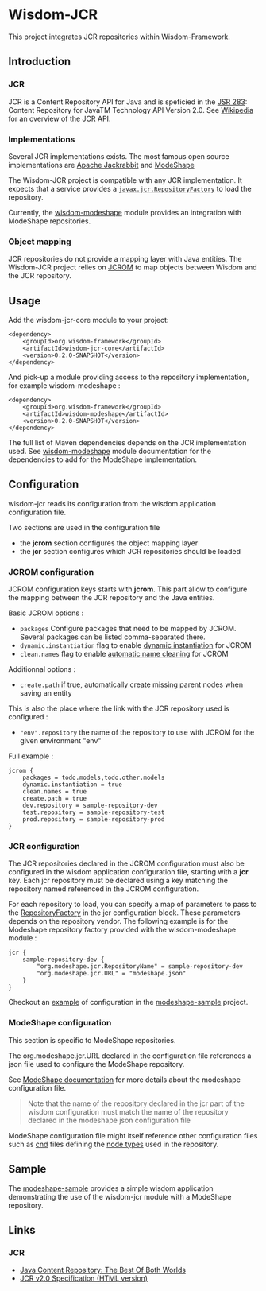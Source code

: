 # Wisdom-JCR

This project integrates JCR repositories within Wisdom-Framework.

## Introduction

### JCR

JCR is a Content Repository API for Java and is speficied in the [JSR 283](https://jcp.org/en/jsr/detail?id=283): Content Repository for JavaTM Technology API Version 2.0. See [Wikipedia](http://en.wikipedia.org/wiki/Content_repository_API_for_Java) for an overview of the JCR API.

### Implementations

Several JCR implementations exists. The most famous open source implementations are [Apache Jackrabbit](http://jackrabbit.apache.org/jcr/index.html) and [ModeShape](http://modeshape.jboss.org)

The Wisdom-JCR project is compatible with any JCR implementation. It expects that a service provides a [`javax.jcr.RepositoryFactory`](http://www.day.com/maven/jsr170/javadocs/jcr-2.0/javax/jcr/RepositoryFactory.html) to load the repository.

Currently, the [wisdom-modeshape](https://github.com/wisdom-framework/wisdom-jcr/tree/master/wisdom-modeshape) module provides an integration with ModeShape repositories.

### Object mapping

JCR repositories do not provide a mapping layer with Java entities. The Wisdom-JCR project relies on [JCROM](https://code.google.com/p/jcrom/) to map objects between Wisdom and the JCR repository.

## Usage

Add the wisdom-jcr-core module to your project:
````
<dependency>
    <groupId>org.wisdom-framework</groupId>
    <artifactId>wisdom-jcr-core</artifactId>
    <version>0.2.0-SNAPSHOT</version>
</dependency>
````

And pick-up a module providing access to the repository implementation, for example wisdom-modeshape :

````
<dependency>
    <groupId>org.wisdom-framework</groupId>
    <artifactId>wisdom-modeshape</artifactId>
    <version>0.2.0-SNAPSHOT</version>
</dependency>
````

The full list of Maven dependencies depends on the JCR implementation used. See [wisdom-modeshape](https://github.com/wisdom-framework/wisdom-jcr/tree/master/wisdom-modeshape) module documentation for the dependencies to add for the ModeShape implementation.


## Configuration

wisdom-jcr reads its configuration from the wisdom application configuration file.

Two sections are used in the configuration file

  - the **jcrom** section configures the object mapping layer
  - the **jcr** section configures which JCR repositories should be loaded

### JCROM configuration

JCROM configuration keys starts with **jcrom**. This part allow to configure the mapping between the JCR repository and the Java entities.

Basic JCROM options :

  - ```packages``` Configure packages that need to be mapped by JCROM. Several packages can be listed comma-separated there.
  - ```dynamic.instantiation``` flag to enable [dynamic instantiation](https://code.google.com/p/jcrom/wiki/DynamicInstantiation) for JCROM
  - ```clean.names``` flag to enable [automatic name cleaning](http://jcrom.googlecode.com/svn/branches/2.0.0/jcrom/apidocs/org/jcrom/Jcrom.html#Jcrom(boolean)) for JCROM 
  

Additionnal options :

  - ```create.path``` if true, automatically create missing parent nodes when saving an entity 

This is also the place where the link with the JCR repository used is configured :

  - ```"env".repository``` the name of the repository to use with JCROM for the given environment "env"

Full example :

```
jcrom {
    packages = todo.models,todo.other.models
    dynamic.instantiation = true
    clean.names = true
    create.path = true
    dev.repository = sample-repository-dev
    test.repository = sample-repository-test
    prod.repository = sample-repository-prod
}
```

### JCR configuration

The JCR repositories declared in the JCROM configuration must also be configured in the wisdom application configuration file, starting with a **jcr** key. Each jcr repository must be declared using a key matching the repository named referenced in the JCROM configuration.

For each repository to load, you can specify a map of parameters to pass to the [RepositoryFactory](http://www.day.com/maven/jsr170/javadocs/jcr-2.0/javax/jcr/RepositoryFactory.html) in the jcr configuration block. These parameters depends on the repository vendor. The following example is for the Modeshape repository factory provided with the wisdom-modeshape module :

```
jcr {
    sample-repository-dev {
        "org.modeshape.jcr.RepositoryName" = sample-repository-dev
        "org.modeshape.jcr.URL" = "modeshape.json"
    }
}
```

Checkout an [example](https://github.com/wisdom-framework/wisdom-jcr/blob/master/modeshape-sample/src/main/configuration/application.conf) of configuration in the [modeshape-sample](https://github.com/wisdom-framework/wisdom-jcr/tree/master/modeshape-sample) project.

### ModeShape configuration

This section is specific to ModeShape repositories.

The org.modeshape.jcr.URL declared in the configuration file references a json file used to configure the ModeShape repository.

See [ModeShape documentation](https://docs.jboss.org/author/display/MODE/ModeShape+in+Java+applications#ModeShapeinJavaapplications-ModeShaperepositoryconfigurationfiles) for more details about the modeshape configuration file.

> Note that the name of the repository declared in the jcr part of the wisdom configuration must match the name of the repository declared in the modeshape json configuration file

ModeShape configuration file might itself reference other configuration files such as [cnd](https://docs.jboss.org/author/display/MODE/Registering+custom+node+types) files defining the [node types](https://docs.jboss.org/author/display/MODE/Defining+custom+node+types) used in the repository.

## Sample

The [modeshape-sample](https://github.com/wisdom-framework/wisdom-jcr/tree/master/modeshape-sample) provides a simple wisdom application demonstrating the use of the wisdom-jcr module with a ModeShape repository.

## Links

### JCR

  - [Java Content Repository: The Best Of Both Worlds](http://java.dzone.com/articles/java-content-repository-best)
  - [JCR v2.0 Specification (HTML version)](http://www.day.com/specs/jcr/2.0/)

